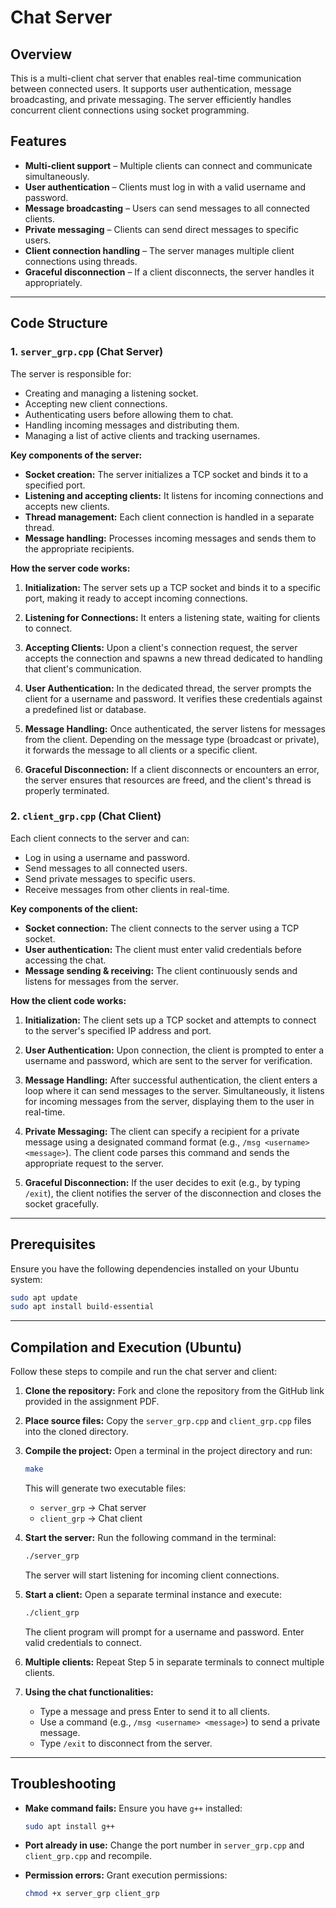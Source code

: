 
# Chat Server

## Overview

This is a multi-client chat server that enables real-time communication between connected users. It supports user authentication, message broadcasting, and private messaging. The server efficiently handles concurrent client connections using socket programming.

## Features

- **Multi-client support** – Multiple clients can connect and communicate simultaneously.
- **User authentication** – Clients must log in with a valid username and password.
- **Message broadcasting** – Users can send messages to all connected clients.
- **Private messaging** – Clients can send direct messages to specific users.
- **Client connection handling** – The server manages multiple client connections using threads.
- **Graceful disconnection** – If a client disconnects, the server handles it appropriately.

---

## Code Structure

### 1. `server_grp.cpp` (Chat Server)

The server is responsible for:

- Creating and managing a listening socket.
- Accepting new client connections.
- Authenticating users before allowing them to chat.
- Handling incoming messages and distributing them.
- Managing a list of active clients and tracking usernames.

**Key components of the server:**

- **Socket creation:** The server initializes a TCP socket and binds it to a specified port.
- **Listening and accepting clients:** It listens for incoming connections and accepts new clients.
- **Thread management:** Each client connection is handled in a separate thread.
- **Message handling:** Processes incoming messages and sends them to the appropriate recipients.

**How the server code works:**

1. **Initialization:** The server sets up a TCP socket and binds it to a specific port, making it ready to accept incoming connections.

2. **Listening for Connections:** It enters a listening state, waiting for clients to connect.

3. **Accepting Clients:** Upon a client's connection request, the server accepts the connection and spawns a new thread dedicated to handling that client's communication.

4. **User Authentication:** In the dedicated thread, the server prompts the client for a username and password. It verifies these credentials against a predefined list or database.

5. **Message Handling:** Once authenticated, the server listens for messages from the client. Depending on the message type (broadcast or private), it forwards the message to all clients or a specific client.

6. **Graceful Disconnection:** If a client disconnects or encounters an error, the server ensures that resources are freed, and the client's thread is properly terminated.

### 2. `client_grp.cpp` (Chat Client)

Each client connects to the server and can:

- Log in using a username and password.
- Send messages to all connected users.
- Send private messages to specific users.
- Receive messages from other clients in real-time.

**Key components of the client:**

- **Socket connection:** The client connects to the server using a TCP socket.
- **User authentication:** The client must enter valid credentials before accessing the chat.
- **Message sending & receiving:** The client continuously sends and listens for messages from the server.

**How the client code works:**

1. **Initialization:** The client sets up a TCP socket and attempts to connect to the server's specified IP address and port.

2. **User Authentication:** Upon connection, the client is prompted to enter a username and password, which are sent to the server for verification.

3. **Message Handling:** After successful authentication, the client enters a loop where it can send messages to the server. Simultaneously, it listens for incoming messages from the server, displaying them to the user in real-time.

4. **Private Messaging:** The client can specify a recipient for a private message using a designated command format (e.g., `/msg <username> <message>`). The client code parses this command and sends the appropriate request to the server.

5. **Graceful Disconnection:** If the user decides to exit (e.g., by typing `/exit`), the client notifies the server of the disconnection and closes the socket gracefully.

---

## Prerequisites

Ensure you have the following dependencies installed on your Ubuntu system:

```sh
sudo apt update
sudo apt install build-essential
```

---

## Compilation and Execution (Ubuntu)

Follow these steps to compile and run the chat server and client:

1. **Clone the repository:** Fork and clone the repository from the GitHub link provided in the assignment PDF.

2. **Place source files:** Copy the `server_grp.cpp` and `client_grp.cpp` files into the cloned directory.

3. **Compile the project:** Open a terminal in the project directory and run:

   ```sh
   make
   ```

   This will generate two executable files:

   - `server_grp` → Chat server
   - `client_grp` → Chat client

4. **Start the server:** Run the following command in the terminal:

   ```sh
   ./server_grp
   ```

   The server will start listening for incoming client connections.

5. **Start a client:** Open a separate terminal instance and execute:

   ```sh
   ./client_grp
   ```

   The client program will prompt for a username and password. Enter valid credentials to connect.

6. **Multiple clients:** Repeat Step 5 in separate terminals to connect multiple clients.

7. **Using the chat functionalities:**

   - Type a message and press Enter to send it to all clients.
   - Use a command (e.g., `/msg <username> <message>`) to send a private message.
   - Type `/exit` to disconnect from the server.

---

## Troubleshooting

- **Make command fails:** Ensure you have `g++` installed:

  ```sh
  sudo apt install g++
  ```

- **Port already in use:** Change the port number in `server_grp.cpp` and `client_grp.cpp` and recompile.

- **Permission errors:** Grant execution permissions:

  ```sh
  chmod +x server_grp client_grp
  ```

